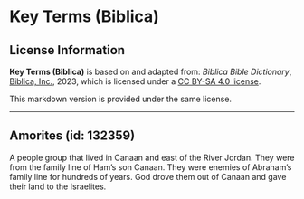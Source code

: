 # Key Terms (Biblica)

## License Information

**Key Terms (Biblica)** is based on and adapted from: _Biblica Bible Dictionary_, [Biblica, Inc.](https://www.biblica.com/), 2023, which is licensed under a [CC BY-SA 4.0 license](https://creativecommons.org/licenses/by-sa/4.0/legalcode.en).

This markdown version is provided under the same license.



--------------------------------

## Amorites (id: 132359)

A people group that lived in Canaan and east of the River Jordan. They were from the family line of Ham’s son Canaan. They were enemies of Abraham’s family line for hundreds of years. God drove them out of Canaan and gave their land to the Israelites.


